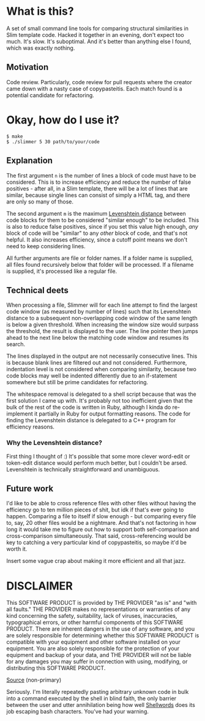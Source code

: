 # What is this?

A set of small command line tools for comparing structural similarities in Slim template code. Hacked it together in an evening, don't expect too much. It's slow. It's suboptimal. And it's better than anything else I found, which was exactly nothing.

## Motivation

Code review. Particularly, code review for pull requests where the creator came down with a nasty case of copypasteitis. Each match found is a potential candidate for refactoring.

# Okay, how do I use it?

```
$ make
$ ./slimmer 5 30 path/to/your/code
```

## Explanation

The first argument `n` is the number of lines a block of code must have to be considered. This is to increase efficiency and reduce the number of false positives - after all, in a Slim template, there will be a lot of lines that are similar, because single lines can consist of simply a HTML tag, and there are only so many of those.

The second argument `m` is the maximum [Levenshtein distance](https://en.wikipedia.org/wiki/Levenshtein_distance) between code blocks for them to be considered "similar enough" to be included. This is also to reduce false positives, since if you set this value high enough, _any_ block of code will be "similar" to any _other_ block of code, and that's not helpful. It also increases efficiency, since a cutoff point means we don't need to keep considering lines.

All further arguments are file or folder names. If a folder name is supplied, all files found recursively below that folder will be processed. If a filename is supplied, it's processed like a regular file.

## Technical deets

When processing a file, Slimmer will for each line attempt to find the largest code window (as measured by number of lines) such that its Levenshtein distance to a subsequent non-overlapping code window of the same length is below a given threshold. When increasing the window size would surpass the threshold, the result is displayed to the user. The line pointer then jumps ahead to the next line below the matching code window and resumes its search.

The lines displayed in the output are not necessarily consecutive lines. This is because blank lines are filtered out and not considered. Furthermore, indentation level is not considered when comparing similarity, because two code blocks may well be indented differently due to an if-statement somewhere but still be prime candidates for refactoring.

The whitespace removal is delegated to a shell script because that was the first solution I came up with. It's probably not too inefficient given that the bulk of the rest of the code is written in Ruby, although I kinda do re-implement it partially in Ruby for output formatting reasons. The code for finding the Levenshtein distance is delegated to a C++ program for efficiency reasons.

### Why the Levenshtein distance?

First thing I thought of :) It's possible that some more clever word-edit or token-edit distance would perform much better, but I couldn't be arsed. Levenshtein is technically straightforward and unambiguous.

## Future work

I'd like to be able to cross reference files with other files without having the efficiency go to ten million pieces of shit, but idk if that's ever going to happen. Comparing a file to itself if slow enough - but comparing every file to, say, 20 other files would be a nightmare. And that's not factoring in how long it would take me to figure out how to support both self-comparison and cross-comparison simultaneously. That said, cross-referencing would be key to catching a very particular kind of copypasteitis, so maybe it'd be worth it.

Insert some vague crap about making it more efficient and all that jazz.

# DISCLAIMER

This SOFTWARE PRODUCT is provided by THE PROVIDER "as is" and "with all faults." THE PROVIDER makes no representations or warranties of any kind concerning the safety, suitability, lack of viruses, inaccuracies, typographical errors, or other harmful components of this SOFTWARE PRODUCT. There are inherent dangers in the use of any software, and you are solely responsible for determining whether this SOFTWARE PRODUCT is compatible with your equipment and other software installed on your equipment. You are also solely responsible for the protection of your equipment and backup of your data, and THE PROVIDER will not be liable for any damages you may suffer in connection with using, modifying, or distributing this SOFTWARE PRODUCT.

[Source](https://www.javaworld.com/article/2073149/software-disclaimer.html) (non-primary)

Seriously. I'm literally repeatedly pasting arbitrary unknown code in bulk into a command executed by the shell in blind faith, the only barrier between the user and utter annihilation being how well [Shellwords](https://ruby-doc.org/stdlib-2.5.1/libdoc/shellwords/rdoc/Shellwords.html#method-c-escape) does its job escaping bash characters. You've had your warning.
